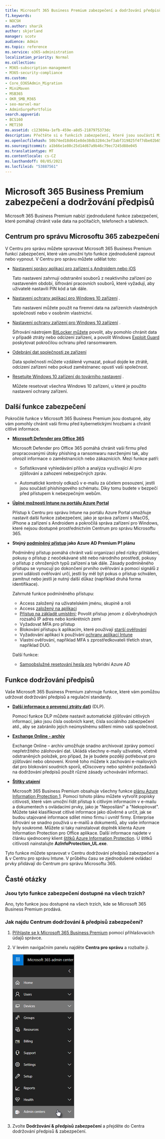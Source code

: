 ```yaml
---
title: Microsoft 365 Business Premium zabezpečení a dodržování předpisů
f1.keywords:
- NOCSH
ms.author: sharik
author: skjerland
manager: scotv
audience: Admin
ms.topic: reference
ms.service: o365-administration
localization_priority: Normal
ms.collection:
- M365-subscription-management
- M365-security-compliance
ms.custom:
- Core_O365Admin_Migration
- MiniMaven
- MSB365
- OKR_SMB_M365
- seo-marvel-mar
- AdminSurgePortfolio
search.appverid:
- BCS160
- MET150
ms.assetid: c123694a-1efb-459e-a8d5-2187975373dc
description: Přečtěte si o funkcích zabezpečení, které jsou součástí Microsoft 365 Business Premium, které pomáhají chránit vaše data na počítačích, telefonech a tabletech.
ms.openlocfilehash: 50b74ed18d641e8de38db3284c3ef3abf319825f4f7dbe02b6575f6c0fbc6f85
ms.sourcegitcommit: a1b66e1e80c25d14d67a9b46c79ec7245d88e045
ms.translationtype: MT
ms.contentlocale: cs-CZ
ms.lasthandoff: 08/05/2021
ms.locfileid: "53887561"
---
```

# <a name="microsoft-365-business-premium-security-and-compliance-features"></a>Microsoft 365 Business Premium zabezpečení a dodržování předpisů

Microsoft 365 Business Premium nabízí zjednodušené funkce zabezpečení, které pomáhají chránit vaše data na počítačích, telefonech a tabletech.
    
## <a name="microsoft-365-admin-center-security-features"></a>Centrum pro správu Microsoftu 365 zabezpečení

V Centru pro správu můžete spravovat Microsoft 365 Business Premium funkcí zabezpečení, které vám umožní tyto funkce zjednodušeně zapnout nebo vypnout. V Centru pro správu můžete udělat toto:
  
- [Nastavení správy aplikací pro zařízení s Androidem nebo iOS](app-protection-settings-for-android-and-ios.md) 
    
    Tato nastavení zahrnují odstranění souborů z neaktivního zařízení po nastaveném období, šifrování pracovních souborů, které vyžadují, aby uživatelé nastavili PIN kód a tak dále.
    
- [Nastavení ochrany aplikací pro Windows 10 zařízení](protection-settings-for-windows-10-devices.md) . 
    
    Tato nastavení můžete použít na firemní data na zařízeních vlastněných společností nebo v osobním vlastnictví.
    
- [Nastavení ochrany zařízení pro Windows 10 zařízení](protection-settings-for-windows-10-pcs.md) . 
    
    Šifrování nástrojem [BitLocker můžete](/windows/security/information-protection/bitlocker/bitlocker-frequently-asked-questions) povolit, aby pomohlo chránit data v případě ztráty nebo odcizení zařízení, a povolit Windows [Exploit Guard](/windows/security/threat-protection/microsoft-defender-atp/enable-exploit-protection) poskytovat pokročilou ochranu před ransomwarem. 
    
- [Odebrání dat společnosti ze zařízení](remove-company-data.md)
    
    Data společnosti můžete vzdáleně vymazat, pokud dojde ke ztrátě, odcizení zařízení nebo pokud zaměstnanec opustí vaši společnost.
    
- [Resetujte Windows 10 zařízení do továrního nastavení](reset-devices-to-factory-settings.md) . 
    
    Můžete resetovat všechna Windows 10 zařízení, u které je použito nastavení ochrany zařízení.
    
## <a name="additional-security-features"></a>Další funkce zabezpečení 

Pokročilé funkce v Microsoft 365 Business Premium jsou dostupné, aby vám pomohly chránit vaši firmu před kybernetickými hrozbami a chránit citlivé informace.
  
- **[Microsoft Defender pro Office 365](../security/office-365-security/defender-for-office-365.md)**
    
    Microsoft Defender pro Office 365 pomáhá chránit vaši firmu před propracovanými útoky phishing a ransomwaru navrženými tak, aby ohrozil informace o zaměstnancích nebo zákaznících. Mezi funkce patří:
    
  - Sofistikované vyhledávání příloh a analýza využívající AI pro zjišťování a zahození nebezpečných zpráv.
    
  - Automatické kontroly odkazů v e-mailu za účelem posouzení, jestli jsou součástí phishingového schématu. Díky tomu budete v bezpečí před přístupem k nebezpečným webům.

- **[Úplné možnosti Intune na portálu Azure Portal](/mem/intune/fundamentals/what-is-intune)**
    
    Přístup k Centru pro správu Intune na portálu Azure Portal umožňuje nastavit další funkce zabezpečení, jako je správa zařízení s MacOS, iPhone a zařízení s Androidem a pokročilá správa zařízení pro Windows, které nejsou dostupné prostřednictvím Centrum pro správu Microsoftu 365.
- **Stejný [podmíněný přístup](/azure/active-directory/conditional-access/overview) jako Azure AD Premium P1 plánu**


    Podmíněný přístup pomáhá chránit vaši organizaci před riziky přihlášení, pokusy o přístup z neočekávané sítě nebo národního prostředí, pokusy o přístup z ohrožených typů zařízení a tak dále. Zásady podmíněného přístupu se vynucují po dokončení prvního ověřování a pomocí signálů z první události ověřování určí, jestli by měl být pokus o přístup schválen, zamítnut nebo jestli je nutný další důkaz (například druhá forma identifikace).

    Zahrnuté funkce podmíněného přístupu:

    - Access založený na uživatelském jménu, skupině a roli
    - Access [založený na aplikaci](/azure/active-directory/conditional-access/app-based-conditional-access) 
    - [Přístup na základě umístění](/azure/active-directory/authentication/howto-registration-mfa-sspr-combined#conditional-access-policies-for-combined-registration);  Povolit přístup jenom z důvěryhodných rozsahů IP adres nebo konkrétních zemí 
    - Vyžadovat MFA pro přístup
    - Blokování přístupu k aplikacím, které používají [starší ověřování](/azure/active-directory/conditional-access/block-legacy-authentication)
    - Vyžadování aplikací k používání [ochrany aplikací Intune](/azure/active-directory/conditional-access/app-protection-based-conditional-access)
    - Vlastní ověřování, například MFA s zprostředkovateli třetích stran, například DUO.
   
    Další funkce:
    - [Samoobslužné resetování hesla pro](/azure/active-directory/authentication/concept-sspr-customization) hybridní Azure AD
    
## <a name="compliance-features"></a>Funkce dodržování předpisů

Vaše Microsoft 365 Business Premium zahrnuje funkce, které vám pomůžou udržovat dodržování předpisů a regulační standardy.

- **[Další informace o prevenci ztráty dat](../compliance/dlp-learn-about-dlp.md))** (DLP). 
    
    Pomocí funkce DLP můžete nastavit automatické zjišťování citlivých informací, jako jsou čísla osobních karet, čísla sociálního zabezpečení atd., aby se zabránilo jejich neúmyslnému sdílení mimo vaši společnost.
    
- **[Exchange Online - archiv](https://products.office.com/exchange/microsoft-exchange-online-archiving-email)**
    
    Exchange Online – archiv umožňuje snadno archivovat zprávy pomocí nepřetržitého zálohování dat. Ukládá všechny e-maily uživatele, včetně odstraněných položek, pro případ, že je budete později potřebovat pro zjišťování nebo obnovení. Kromě toho můžete k zachování e-mailových dat pro blokování soudních sporů, eDiscovery nebo splnění požadavků na dodržování předpisů použít různé zásady uchovávání informací.
    
- **[Štítky utajení](../compliance/sensitivity-labels.md)**

   Microsoft 365 Business Premium obsahuje všechny funkce [plánu Azure Information Protection 1](https://go.microsoft.com/fwlink/p/?linkid=871407). Pomocí tohoto plánu můžete  vytvořit popisky citlivosti, které vám umožní řídit přístup k citlivým informacím v e-mailu a dokumentech s ovládacími prvky, jako je "Neposílání" a "Nekopírovat". Můžete také klasifikovat citlivé informace jako důvěrné a určit, jak se budou utajované informace sdílet mimo firmu i uvnitř firmy. Enterprise šifrování se snadno používá u e-mailů a dokumentů, aby vaše informace byly soukromé. Můžete si taky nainstalovat doplněk klienta Azure Information Protection pro Office aplikace. Další informace najdete v článku sjednocený klient [štítků Azure Information Protection](/azure/information-protection/rms-client/unifiedlabelingclient-version-release-history). U štítků citlivosti nainstalujte **AzInfoProtection_UL.exe**.

Tyto funkce můžete spravovat v Centru dodržování předpisů zabezpečení a &amp; v Centru pro správu Intune. V průběhu času se zjednodušené ovládací prvky přidávají do Centrum pro správu Microsoftu 365.
  
    
## <a name="faq"></a>Časté otázky

 ### <a name="are-these-security-features-available-in-all-markets"></a>Jsou tyto funkce zabezpečení dostupné na všech trzích?
  
Ano, tyto funkce jsou dostupné na všech trzích, kde se Microsoft 365 Business Premium prodává.
  
### <a name="how-do-i-find-the-security-amp-compliance-center"></a>Jak najdu Centrum dodržování &amp; předpisů zabezpečení?
  
1. [Přihlaste se k Microsoft 365 Business Premium](https://portal.microsoft.com/) pomocí přihlašovacích údajů správce. 
    
2. V levém navigačním panelu najděte **Centra pro správu** a rozbalte ji. 
    
    ![V levém navigačním panelu v Centrum pro správu Microsoftu 365 zvolte Centra pro správu.](../media/fa4484f8-c637-45fd-a7bd-bdb3abfd6c03.png)
  
3. Zvolte **Dodržování &amp; předpisů zabezpečení** a přejděte do Centra dodržování předpisů &amp; zabezpečení.
